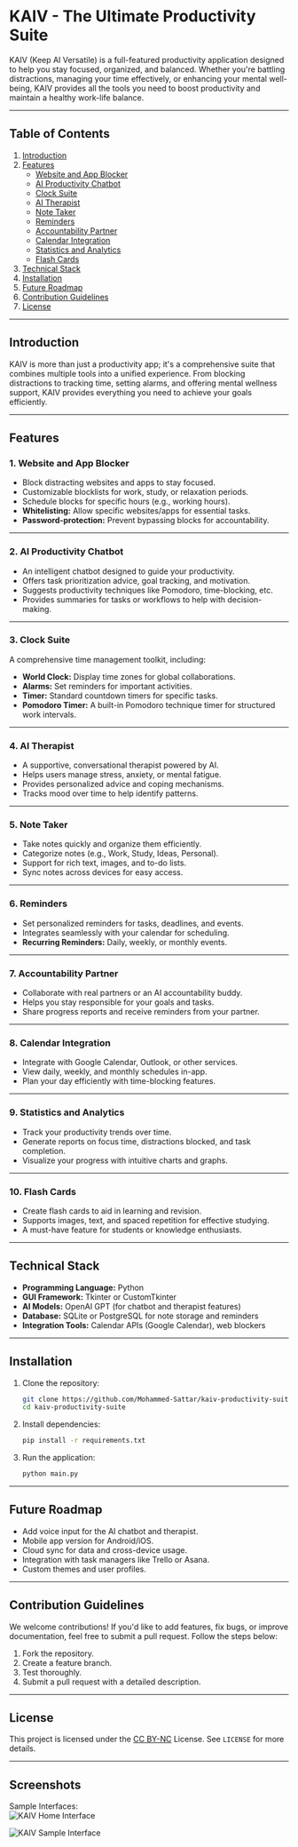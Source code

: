 # **KAIV - The Ultimate Productivity Suite**

KAIV (Keep AI Versatile) is a full-featured productivity application designed to help you stay focused, organized, and balanced. Whether you're battling distractions, managing your time effectively, or enhancing your mental well-being, KAIV provides all the tools you need to boost productivity and maintain a healthy work-life balance.

---

## **Table of Contents**
1. [Introduction](#introduction)
2. [Features](#features)
   - [Website and App Blocker](#website-and-app-blocker)
   - [AI Productivity Chatbot](#ai-productivity-chatbot)
   - [Clock Suite](#clock-suite)
   - [AI Therapist](#ai-therapist)
   - [Note Taker](#note-taker)
   - [Reminders](#reminders)
   - [Accountability Partner](#accountability-partner)
   - [Calendar Integration](#calendar-integration)
   - [Statistics and Analytics](#statistics-and-analytics)
   - [Flash Cards](#flash-cards)
3. [Technical Stack](#technical-stack)
4. [Installation](#installation)
5. [Future Roadmap](#future-roadmap)
6. [Contribution Guidelines](#contribution-guidelines)
7. [License](#license)

---

## **Introduction**

KAIV is more than just a productivity app; it's a comprehensive suite that combines multiple tools into a unified experience. From blocking distractions to tracking time, setting alarms, and offering mental wellness support, KAIV provides everything you need to achieve your goals efficiently.

---

## **Features**

### **1. Website and App Blocker**
- Block distracting websites and apps to stay focused.
- Customizable blocklists for work, study, or relaxation periods.
- Schedule blocks for specific hours (e.g., working hours).
- **Whitelisting:** Allow specific websites/apps for essential tasks.
- **Password-protection:** Prevent bypassing blocks for accountability.

---

### **2. AI Productivity Chatbot**
- An intelligent chatbot designed to guide your productivity.
- Offers task prioritization advice, goal tracking, and motivation.
- Suggests productivity techniques like Pomodoro, time-blocking, etc.
- Provides summaries for tasks or workflows to help with decision-making.

---

### **3. Clock Suite**
A comprehensive time management toolkit, including:
- **World Clock:** Display time zones for global collaborations.
- **Alarms:** Set reminders for important activities.
- **Timer:** Standard countdown timers for specific tasks.
- **Pomodoro Timer:** A built-in Pomodoro technique timer for structured work intervals.

---

### **4. AI Therapist**
- A supportive, conversational therapist powered by AI.
- Helps users manage stress, anxiety, or mental fatigue.
- Provides personalized advice and coping mechanisms.
- Tracks mood over time to help identify patterns.

---

### **5. Note Taker**
- Take notes quickly and organize them efficiently.
- Categorize notes (e.g., Work, Study, Ideas, Personal).
- Support for rich text, images, and to-do lists.
- Sync notes across devices for easy access.

---

### **6. Reminders**
- Set personalized reminders for tasks, deadlines, and events.
- Integrates seamlessly with your calendar for scheduling.
- **Recurring Reminders:** Daily, weekly, or monthly events.

---

### **7. Accountability Partner**
- Collaborate with real partners or an AI accountability buddy.
- Helps you stay responsible for your goals and tasks.
- Share progress reports and receive reminders from your partner.

---

### **8. Calendar Integration**
- Integrate with Google Calendar, Outlook, or other services.
- View daily, weekly, and monthly schedules in-app.
- Plan your day efficiently with time-blocking features.

---

### **9. Statistics and Analytics**
- Track your productivity trends over time.
- Generate reports on focus time, distractions blocked, and task completion.
- Visualize your progress with intuitive charts and graphs.

---

### **10. Flash Cards**
- Create flash cards to aid in learning and revision.
- Supports images, text, and spaced repetition for effective studying.
- A must-have feature for students or knowledge enthusiasts.

---

## **Technical Stack**
- **Programming Language:** Python
- **GUI Framework:** Tkinter or CustomTkinter
- **AI Models:** OpenAI GPT (for chatbot and therapist features)
- **Database:** SQLite or PostgreSQL for note storage and reminders
- **Integration Tools:** Calendar APIs (Google Calendar), web blockers

---

## **Installation**
1. Clone the repository:
   ```bash
   git clone https://github.com/Mohammed-Sattar/kaiv-productivity-suite.git
   cd kaiv-productivity-suite
   ```
2. Install dependencies:
   ```bash
   pip install -r requirements.txt
   ```
3. Run the application:
   ```bash
   python main.py
   ```

---

## **Future Roadmap**
- Add voice input for the AI chatbot and therapist.
- Mobile app version for Android/iOS.
- Cloud sync for data and cross-device usage.
- Integration with task managers like Trello or Asana.
- Custom themes and user profiles.

---

## **Contribution Guidelines**
We welcome contributions! If you'd like to add features, fix bugs, or improve documentation, feel free to submit a pull request. Follow the steps below:
1. Fork the repository.
2. Create a feature branch.
3. Test thoroughly.
4. Submit a pull request with a detailed description.

---

## **License**
This project is licensed under the [CC BY-NC](https://creativecommons.org/licenses/by-nc/4.0/) License. See `LICENSE` for more details.

---

## **Screenshots**

Sample Interfaces:  
![KAIV Home Interface](kaiv_interface.png)

![KAIV Sample Interface](kaiv_interface2.png)



